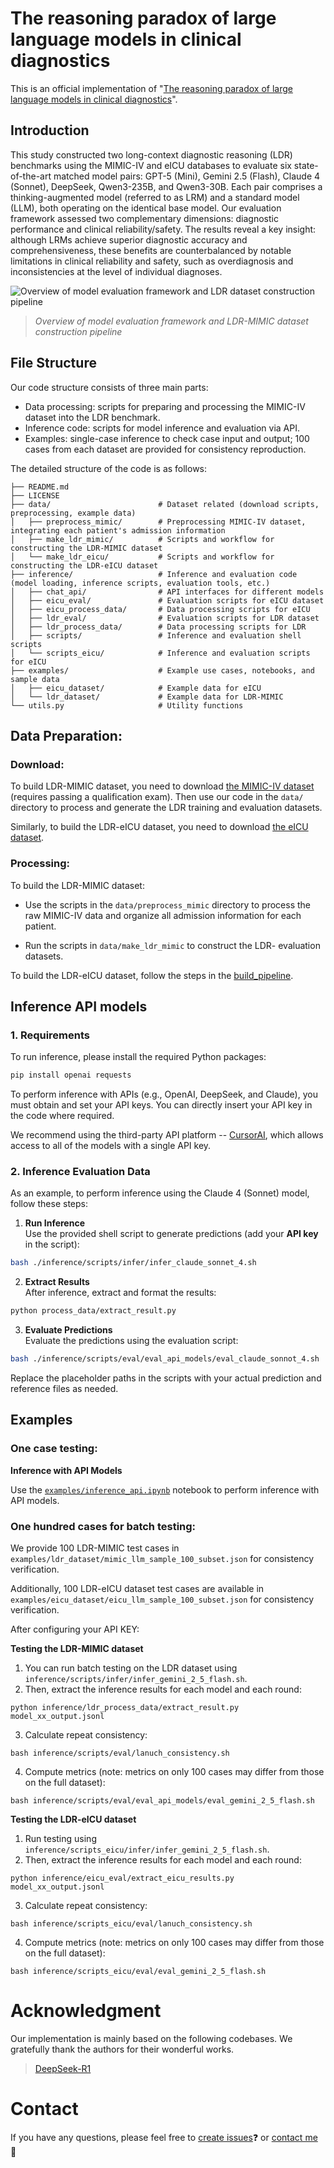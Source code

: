# The reasoning paradox of large language models in clinical diagnostics

This is an official implementation of "[The reasoning paradox of large language models in clinical diagnostics]()".

## Introduction

This study constructed two long-context diagnostic reasoning (LDR) benchmarks using the MIMIC-IV and eICU databases to evaluate six state-of-the-art matched model pairs: GPT-5 (Mini), Gemini 2.5 (Flash), Claude 4 (Sonnet), DeepSeek, Qwen3-235B, and Qwen3-30B. Each pair comprises a thinking-augmented model (referred to as LRM) and a standard model (LLM), both operating on the identical base model.
Our evaluation framework assessed two complementary dimensions: diagnostic performance and clinical reliability/safety.
The results reveal a key insight: although LRMs achieve superior diagnostic accuracy and comprehensiveness, these benefits are counterbalanced by notable limitations in clinical reliability and safety, such as overdiagnosis and inconsistencies at the level of individual diagnoses.



![Overview of model evaluation framework and LDR dataset construction pipeline](image/main_pipeline_public.png)
> *Overview of model evaluation framework and LDR-MIMIC dataset construction pipeline*


## File Structure
Our code structure consists of three main parts: 
- Data processing: scripts for preparing and processing the MIMIC-IV dataset into the LDR benchmark.
- Inference code: scripts for model inference and evaluation via API.
- Examples: single-case inference to check case input and output; 100 cases from each dataset are provided for consistency reproduction.

The detailed structure of the code is as follows:

```
├── README.md
├── LICENSE
├── data/                        # Dataset related (download scripts, preprocessing, example data)
│   ├── preprocess_mimic/        # Preprocessing MIMIC-IV dataset, integrating each patient's admission information
│   ├── make_ldr_mimic/          # Scripts and workflow for constructing the LDR-MIMIC dataset
│   └── make_ldr_eicu/           # Scripts and workflow for constructing the LDR-eICU dataset
├── inference/                   # Inference and evaluation code (model loading, inference scripts, evaluation tools, etc.)
│   ├── chat_api/                # API interfaces for different models
│   ├── eicu_eval/               # Evaluation scripts for eICU dataset
│   ├── eicu_process_data/       # Data processing scripts for eICU
│   ├── ldr_eval/                # Evaluation scripts for LDR dataset
│   ├── ldr_process_data/        # Data processing scripts for LDR
│   ├── scripts/                 # Inference and evaluation shell scripts
│   └── scripts_eicu/            # Inference and evaluation scripts for eICU
├── examples/                    # Example use cases, notebooks, and sample data
│   ├── eicu_dataset/            # Example data for eICU
│   └── ldr_dataset/             # Example data for LDR-MIMIC
└── utils.py                     # Utility functions
```

## Data Preparation:

### Download:
To build LDR-MIMIC dataset, you need to download [the MIMIC-IV dataset ](https://physionet.org/content/mimiciv/2.2/) (requires passing a qualification exam).
Then use our code in the `data/` directory to process and generate the LDR training and evaluation datasets.

Similarly, to build the LDR-eICU dataset, you need to download [the eICU dataset](https://eicu-crd.mit.edu/).

### Processing:

To build the LDR-MIMIC dataset:

-  Use the scripts in the `data/preprocess_mimic` directory to process the raw MIMIC-IV data and organize all admission information for each patient.

- Run the scripts in `data/make_ldr_mimic` to construct the LDR- evaluation datasets.

To build the LDR-eICU dataset, follow the steps in the [build_pipeline](data/make_ldr_eicu/ldr_eicu_build.md).



## Inference API models
### 1. Requirements
To run inference, please install the required Python packages:

```bash
pip install openai requests
```

To perform inference with APIs (e.g., OpenAI, DeepSeek, and Claude), you must obtain and set your API keys. You can directly insert your API key in the code where required. 

We recommend using the third-party API platform -- [CursorAI](https://api.cursorai.art/), which allows access to all of the models with a single API key.


### 2. Inference Evaluation Data
As an example, to perform inference using the Claude 4 (Sonnet) model, follow these steps:

1. **Run Inference**  
  Use the provided shell script to generate predictions (add your **API key** in the script):
  ```bash
  bash ./inference/scripts/infer/infer_claude_sonnet_4.sh
  ```

2. **Extract Results**  
  After inference, extract and format the results:
  ```bash
  python process_data/extract_result.py
  ```

3. **Evaluate Predictions**  
  Evaluate the predictions using the evaluation script:
  ```bash
  bash ./inference/scripts/eval/eval_api_models/eval_claude_sonnot_4.sh
  ```

Replace the placeholder paths in the scripts with your actual prediction and reference files as needed.

## Examples

### One case testing:
**Inference with API Models**

Use the [`examples/inference_api.ipynb`](examples/inference_api.ipynb) notebook to perform inference with API models.

### One hundred cases for batch testing:

We provide 100 LDR-MIMIC test cases in `examples/ldr_dataset/mimic_llm_sample_100_subset.json` for consistency verification.

Additionally, 100  LDR-eICU dataset test cases are available in `examples/eicu_dataset/eicu_llm_sample_100_subset.json` for consistency verification.

After configuring your API KEY:

**Testing the LDR-MIMIC dataset**

1. You can run batch testing on the LDR dataset using `inference/scripts/infer/infer_gemini_2_5_flash.sh`.
2. Then, extract the inference results for each model and each round:
  ```
  python inference/ldr_process_data/extract_result.py model_xx_output.jsonl
  ```
3. Calculate repeat consistency:
  ```
  bash inference/scripts/eval/lanuch_consistency.sh
  ```
4. Compute metrics (note: metrics on only 100 cases may differ from those on the full dataset):
  ```
  bash inference/scripts/eval/eval_api_models/eval_gemini_2_5_flash.sh
  ```

**Testing the LDR-eICU dataset**

1. Run testing using `inference/scripts_eicu/infer/infer_gemini_2_5_flash.sh`.
2. Then, extract the inference results for each model and each round:
  ```
  python inference/eicu_eval/extract_eicu_results.py model_xx_output.jsonl
  ```
3. Calculate repeat consistency:
  ```
  bash inference/scripts_eicu/eval/lanuch_consistency.sh
  ```
4. Compute metrics (note: metrics on only 100 cases may differ from those on the full dataset):
  ```
  bash inference/scripts_eicu/eval/eval_gemini_2_5_flash.sh
  ```

<!-- # Citation
If you find this project useful for your research, please consider citing:
```
@inproceedings{shuai2025MedLDR,
  title={Uncovering the Limits of Reasoning Large Language Models in Medical Diagnostics},
  author={Hongyu Zhuo, Shuai Wu, Meng Lou, Yizhou Yu},
  booktitle={},
  year={2025}
}
``` -->

# Acknowledgment
Our implementation is mainly based on the following codebases. We gratefully thank the authors for their wonderful works.
> [DeepSeek-R1](https://github.com/deepseek-ai/DeepSeek-R1)

# Contact

If you have any questions, please feel free to [create issues]()❓ or [contact me](u3010415@connect.hku.hk) 📧